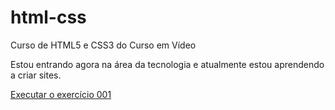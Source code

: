 # html-css
 Curso de HTML5 e CSS3 do Curso em Vídeo

 Estou entrando agora na área da tecnologia e atualmente estou aprendendo a criar sites.

<a href="https://reskh.github.io/html-css/ex001/index.html"> Executar o exercício 001